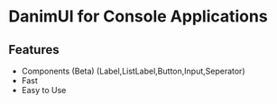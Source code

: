 # DanimUI for Console Applications

## Features
* Components (Beta) (Label,ListLabel,Button,Input,Seperator)
* Fast
* Easy to Use
